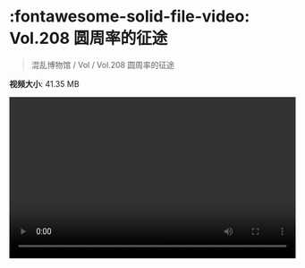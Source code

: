 # :fontawesome-solid-file-video: Vol.208 圆周率的征途

> 混乱博物馆 / Vol / Vol.208 圆周率的征途

**视频大小**: 41.35 MB

<video id="V-3201a0bf66fcf22b86fa4bfdaae83930" width="512" height="288" preload="none" playsinline webkit-playsinline></video>